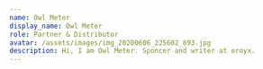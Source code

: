 ```yaml
---
name: Owl Meter
display_name: Owl Meter
role: Partner & Distributor
avatar: /assets/images/img_20200606_225602_893.jpg
description: Hi, I am Owl Meter. Sponcer and writer at eroyx.
---
```

